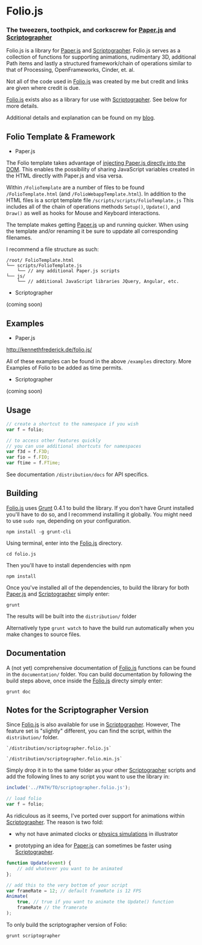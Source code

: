 Folio.js
============
### The tweezers, toothpick, and corkscrew for [Paper.js](http://paperjs.org/) and [Scriptographer](http://scriptographer.org/) ###



Folio.js is a library for [Paper.js](http://paperjs.org/) and [Scriptographer](http://scriptographer.org/). Folio.js serves as a collection of functions for supporting animations, rudimentary 3D, additional Path items and lastly a structured framework/chain of operations similar to that of Processing, OpenFrameworks, Cinder, et. al.

Not all of the code used in [Folio.js](http://kennethfrederick.de/foliojs/) was created by me but credit and links are given where credit is due.

[Folio.js](http://kennethfrederick.de/foliojs/) exists also as a library for use with [Scriptographer](http://scriptographer.org/). See below for more details.

Additional details and explanation can be found on my [blog](http://kenfrederick.blogspot.de/2012/12/paperjs-frederickkpaper.html).




Folio Template & Framework
-------------

* Paper.js

The Folio template takes advantage of [injecting Paper.js directly into the DOM](http://Paper.js.org/tutorials/getting-started/using-javascript-directly/). This enables the possibility of sharing JavaScript variables created in the HTML directly with Paper.js and visa versa.

Within `/FolioTemplate` are a number of files to be found `/FolioTemplate.html` (and `/FolioWebappTemplate.html`). In addition to the HTML files is a script template file `/scripts/scripts/FolioTemplate.js` This includes all of the chain of operations methods `Setup()`, `Update()`, and `Draw()` as well as hooks for Mouse and Keyboard interactions.

The template makes getting [Paper.js](http://paperjs.org/) up and running quicker. When using the template and/or renaming it be sure to uppdate all corresponding filenames.

I recommend a file structure as such:

	/root/ FolioTemplate.html
	└── scripts/FolioTemplate.js
		└── // any additional Paper.js scripts
	└── js/
		└── // additional JavaScript libraries JQuery, Angular, etc.


* Scriptographer

(coming soon)



Examples
-------------

* Paper.js

http://kennethfrederick.de/folio.js/

All of these examples can be found in the above `/examples` directory. More Examples of Folio to be added as time permits.


* Scriptographer

(coming soon)



Usage
-------------


```javascript
// create a shortcut to the namespace if you wish
var f = folio;

// to access other features quickly
// you can use additional shortcuts for namespaces
var f3d = f.F3D;
var fio = f.FIO;
var ftime = f.FTime;
```

See documentation `/distribution/docs` for API specifics.





Building
-------------

[Folio.js](http://kennethfrederick.de/foliojs/) uses [Grunt](http://gruntjs.com/) 0.4.1 to build the library. If you don't have Grunt installed you'll have to do so, and I recommend installing it globally. You might need to use `sudo npm`, depending on your configuration.

```shell
npm install -g grunt-cli
```

Using terminal, enter into the [Folio.js](http://kennethfrederick.de/foliojs/) directory.

```shell
cd folio.js
```

Then you'll have to install dependencies with npm

```shell
npm install
```

Once you've installed all of the dependencies, to build the library for both [Paper.js](http://paperjs.org/) and [Scriptographer](http://scriptographer.org/) simply enter:

```shell
grunt
```
The results will be built into the `distribution/` folder

Alternatively type `grunt watch` to have the build run automatically when you make changes to source files.



Documentation
-------------

A (not yet) comprehensive documentation of [Folio.js](http://kennethfrederick.de/foliojs/) functions can be found in the `documentation/` folder. You can build documentation by following the build steps above, once inside the [Folio.js](http://kennethfrederick.de/foliojs/) directy simply enter:

```shell
grunt doc
```



Notes for the Scriptographer Version
-------------

Since [Folio.js](http://kennethfrederick.de/foliojs/) is also available for use in [Scriptographer](http://scriptographer.org/). However, The feature set is "slightly" different, you can find the script, within the `distribution/` folder.

	`/distribution/scriptographer.folio.js`

	`/distribution/scriptographer.folio.min.js`

Simply drop it in to the same folder as your other [Scriptographer](http://scriptographer.org/) scripts and add the following lines to any script you want to use the library in:

```javascript
include('../PATH/TO/scriptographer.folio.js');

// load folio
var f = folio;
```

As ridiculous as it seems, I've ported over support for animations within [Scriptographer](http://scriptographer.org/). The reason is two fold:

- why not have animated clocks or [physics simulations](https://vimeo.com/27951113) in illustrator

- prototyping an idea for [Paper.js](http://paperjs.org/) can sometimes be faster using [Scriptographer](http://scriptographer.org/).

```javascript
function Update(event) {
	// add whatever you want to be animated
};

// add this to the very bottom of your script
var frameRate = 12; // default frameRate is 12 FPS
Animate(
	true, // true if you want to animate the Update() function
	frameRate // the framerate
);
```

To only build the scriptographer version of Folio:

```shell
grunt scriptographer
```


